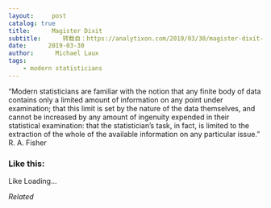 ```yaml
---
layout:     post
catalog: true
title:      Magister Dixit
subtitle:      转载自：https://analytixon.com/2019/03/30/magister-dixit-1551/
date:      2019-03-30
author:      Michael Laux
tags:
    - modern statisticians
---
```


“Modern statisticians are familiar with the notion that any finite body of data contains only a limited amount of information on any point under examination; that this limit is set by the nature of the data themselves, and cannot be increased by any amount of ingenuity expended in their statistical examination: that the statistician’s task, in fact, is limited to the extraction of the whole of the available information on any particular issue.” R. A. Fisher





### Like this:

Like Loading...


*Related*

